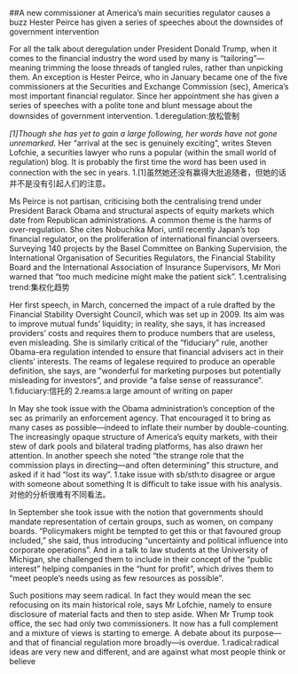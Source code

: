 ##A new commissioner at America’s main securities regulator causes a buzz
Hester Peirce has given a series of speeches about the downsides of government intervention

For all the talk about deregulation under President Donald Trump, when it comes to the financial industry the word used by many is “tailoring”—meaning trimming the loose threads of tangled rules, rather than unpicking them. An exception is Hester Peirce, who in January became one of the five commissioners at the Securities and Exchange Commission (sec), America’s most important financial regulator. Since her appointment she has given a series of speeches with a polite tone and blunt message about the downsides of government intervention.
1.deregulation:放松管制

*[1]Though she has yet to gain a large following, her words have not gone unremarked.* Her “arrival at the sec is genuinely exciting”, writes Steven Lofchie, a securities lawyer who runs a popular (within the small world of regulation) blog. It is probably the first time the word has been used in connection with the sec in years.
1.[1]虽然她还没有赢得大批追随者，但她的话并不是没有引起人们的注意。

Ms Peirce is not partisan, criticising both the centralising trend under President Barack Obama and structural aspects of equity markets which date from Republican administrations. A common theme is the harms of over-regulation. She cites Nobuchika Mori, until recently Japan’s top financial regulator, on the proliferation of international financial overseers. Surveying 140 projects by the Basel Committee on Banking Supervision, the International Organisation of Securities Regulators, the Financial Stability Board and the International Association of Insurance Supervisors, Mr Mori warned that “too much medicine might make the patient sick”.
1.centralising trend:集权化趋势

Her first speech, in March, concerned the impact of a rule drafted by the Financial Stability Oversight Council, which was set up in 2009. Its aim was to improve mutual funds’ liquidity; in reality, she says, it has increased providers’ costs and requires them to produce numbers that are useless, even misleading. She is similarly critical of the “fiduciary” rule, another Obama-era regulation intended to ensure that financial advisers act in their clients’ interests. The reams of legalese required to produce an operable definition, she says, are “wonderful for marketing purposes but potentially misleading for investors”, and provide “a false sense of reassurance”.
1.fiduciary:信托的
2.reams:a large amount of writing on paper

In May she took issue with the Obama administration’s conception of the sec as primarily an enforcement agency. That encouraged it to bring as many cases as possible—indeed to inflate their number by double-counting. The increasingly opaque structure of America’s equity markets, with their stew of dark pools and bilateral trading platforms, has also drawn her attention. In another speech she noted “the strange role that the commission plays in directing—and often determining” this structure, and asked if it had “lost its way”.
1.take issue with sb/sth:to disagree or argue with someone about something
It is difficult to take issue with his analysis. 
对他的分析很难有不同看法。

In September she took issue with the notion that governments should mandate representation of certain groups, such as women, on company boards. “Policymakers might be tempted to get this or that favoured group included,” she said, thus introducing “uncertainty and political influence into corporate operations”. And in a talk to law students at the University of Michigan, she challenged them to include in their concept of the “public interest” helping companies in the “hunt for profit”, which drives them to “meet people’s needs using as few resources as possible”.

Such positions may seem radical. In fact they would mean the sec refocusing on its main historical role, says Mr Lofchie, namely to ensure disclosure of material facts and then to step aside. When Mr Trump took office, the sec had only two commissioners. It now has a full complement and a mixture of views is starting to emerge. A debate about its purpose—and that of financial regulation more broadly—is overdue.
1.radical:radical ideas are very new and different, and are against what most people think or believe